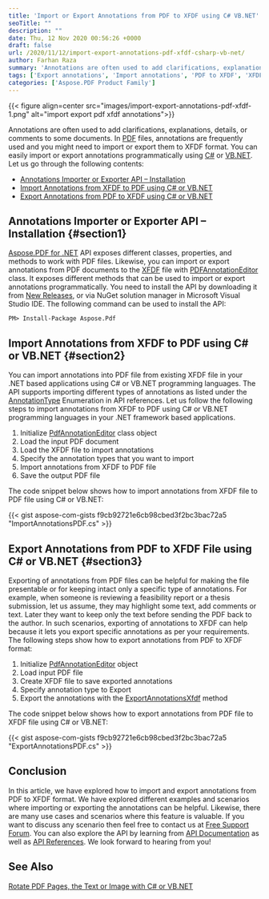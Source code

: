 ```yaml
---
title: 'Import or Export Annotations from PDF to XFDF using C# VB.NET'
seoTitle: ""
description: ""
date: Thu, 12 Nov 2020 00:56:26 +0000
draft: false
url: /2020/11/12/import-export-annotations-pdf-xfdf-csharp-vb-net/
author: Farhan Raza
summary: 'Annotations are often used to add clarifications, explanations, details, or comments to some documents. In PDF files, annotations are frequently used and you might need to import or export them to XFDF format. You can easily import or export annotations programmatically using C# or VB.NET.'
tags: ['Export annotations', 'Import annotations', 'PDF to XFDF', 'XFDF to PDF']
categories: ['Aspose.PDF Product Family']
---
```




{{< figure align=center src="images/import-export-annotations-pdf-xfdf-1.png" alt="import export pdf xfdf annotations">}}


Annotations are often used to add clarifications, explanations, details, or comments to some documents. In [PDF][1] files, annotations are frequently used and you might need to import or export them to XFDF format. You can easily import or export annotations programmatically using [C#][2] or [VB.NET][3]. Let us go through the following contents:

*   [Annotations Importer or Exporter API – Installation][4]
*   [Import Annotations from XFDF to PDF using C# or VB.NET][5]
*   [Export Annotations from PDF to XFDF using C# or VB.NET][6]

## Annotations Importer or Exporter API – Installation {#section1}

[Aspose.PDF for .NET][7] API exposes different classes, properties, and methods to work with PDF files. Likewise, you can import or export annotations from PDF documents to the [XFDF][8] file with [PDFAnnotationEditor][9] class. It exposes different methods that can be used to import or export annotations programmatically. You need to install the API by downloading it from [New Releases][10], or via NuGet solution manager in Microsoft Visual Studio IDE. The following command can be used to install the API:

```
PM> Install-Package Aspose.Pdf
```

## Import Annotations from XFDF to PDF using C# or VB.NET {#section2}

You can import annotations into PDF file from existing XFDF file in your .NET based applications using C# or VB.NET programming languages. The API supports importing different types of annotations as listed under the [AnnotationType][11] Enumeration in API references. Let us follow the following steps to import annotations from XFDF to PDF using C# or VB.NET programming languages in your .NET framework based applications.

1.  Initialize [PdfAnnotationEditor][12] class object
2.  Load the input PDF document
3.  Load the XFDF file to import annotations
4.  Specify the annotation types that you want to import
5.  Import annotations from XFDF to PDF file
6.  Save the output PDF file

The code snippet below shows how to import annotations from XFDF file to PDF file using C# or VB.NET:

{{< gist aspose-com-gists f9cb92721e6cb98cbed3f2bc3bac72a5 "ImportAnnotationsPDF.cs" >}}

## Export Annotations from PDF to XFDF File using C# or VB.NET {#section3}

Exporting of annotations from PDF files can be helpful for making the file presentable or for keeping intact only a specific type of annotations. For example, when someone is reviewing a feasibility report or a thesis submission, let us assume, they may highlight some text, add comments or text. Later they want to keep only the text before sending the PDF back to the author. In such scenarios, exporting of annotations to XFDF can help because it lets you export specific annotations as per your requirements. The following steps show how to export annotations from PDF to XFDF format:

1.  Initialize [PdfAnnotationEditor][13] object
2.  Load input PDF file
3.  Create XFDF file to save exported annotations
4.  Specify annotation type to Export
5.  Export the annotations with the [ExportAnnotationsXfdf][14] method

The code snippet below shows how to export annotations from PDF file to XFDF file using C# or VB.NET:

{{< gist aspose-com-gists f9cb92721e6cb98cbed3f2bc3bac72a5 "ExportAnnotationsPDF.cs" >}}

## Conclusion

In this article, we have explored how to import and export annotations from PDF to XFDF format. We have explored different examples and scenarios where importing or exporting the annotations can be helpful. Likewise, there are many use cases and scenarios where this feature is valuable. If you want to discuss any scenario then feel free to contact us at [Free Support Forum][15]. You can also explore the API by learning from [API Documentation][16] as well as [API References][17]. We look forward to hearing from you!

## See Also

[Rotate PDF Pages, the Text or Image with C# or VB.NET][18]




[1]: https://docs.fileformat.com/pdf/
[2]: https://docs.fileformat.com/programming/cs/
[3]: https://docs.fileformat.com/programming/vb/
[4]: #section1
[5]: #section2
[6]: #section3
[7]: https://products.aspose.com/pdf/net
[8]: https://docs.fileformat.com/pdf/x/
[9]: https://apireference.aspose.com/pdf/net/aspose.pdf.facades/pdfannotationeditor
[10]: https://releases.aspose.com/
[11]: https://apireference.aspose.com/pdf/net/aspose.pdf.annotations/annotationtype
[12]: https://apireference.aspose.com/pdf/net/aspose.pdf.facades/pdfannotationeditor
[13]: https://apireference.aspose.com/pdf/net/aspose.pdf.facades/pdfannotationeditor
[14]: https://apireference.aspose.com/pdf/net/aspose.pdf.facades/pdfannotationeditor/methods/exportannotationsxfdf/index
[15]: https://forum.aspose.com/c/pdf
[16]: https://docs.aspose.com/pdf/net/
[17]: https://apireference.aspose.com/pdf/net
[18]: https://blog.aspose.com/2020/10/18/rotate-pdf-text-image-page-with-csharp-vb-net/





